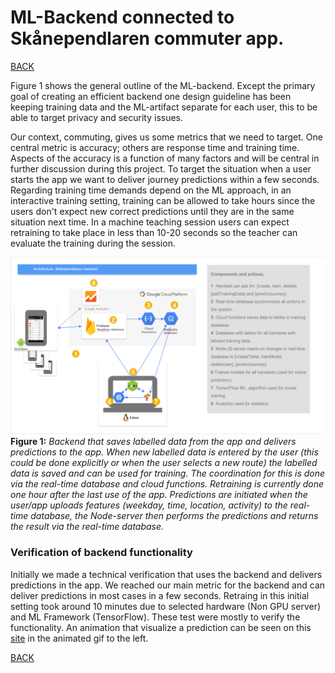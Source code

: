# ML-Backend connected to Skånependlaren commuter app.

[BACK](../README.md)

Figure 1 shows the general outline of the ML-backend. Except the primary goal of creating an efficient backend one design guideline has been keeping training data and the ML-artifact separate for each user, this to be able to target privacy and security issues.

Our context, commuting, gives us some metrics that we need to target. One central metric is accuracy; others are response time and training time. Aspects of the accuracy is a function of many factors and will be central in further discussion during this project. To target the situation when a user starts the app we want to deliver journey predictions within a few seconds. Regarding training time demands depend on the ML approach, in an interactive training setting, training can be allowed to take hours since the users don't expect new correct predictions until they are in the same situation next time. In a machine teaching session users can expect retraining to take place in less than 10-20 seconds so the teacher can evaluate the training during the session.

![Backend](../images/backend_skanependlaren.png)
**Figure 1:** *Backend that saves labelled data from the app and delivers predictions to the app. When new labelled data is entered by the user (this could be done explicitly or when the user selects a new route) the labelled data is saved and can be used for training. The coordination for this is done via the real-time database and cloud functions. Retraining is currently done one hour after the last use of the app. Predictions are initiated when the user/app uploads features (weekday, time, location, activity) to the real-time database, the Node-server then performs the predictions and returns the result via the real-time database.*

### Verification of backend functionality
Initially we made a technical verification that uses the backend and delivers predictions in the app. We reached our main metric for the backend and can deliver predictions in most cases in a few seconds. Retraing in this initial setting took around 10 minutes due to selected hardware (Non GPU server) and ML Framework (TensorFlow). These test were mostly to verify the functionality. An animation that visualize a prediction can be seen on this [site](https://skanependlaren.firebaseapp.com/) in the animated gif to the left.

[BACK](../README.md)
